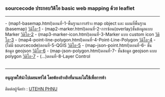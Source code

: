 <h3>sourcecode ประกอบวิดิโอ basic web mapping ด้วย leaflet</h3>
<hr>
- (map1-basemap.html)ตอนที่-1-พื้นฐานการสร้าง map object และ แผนที่พื้นฐาน (basemap)
<a href='https://www.youtube.com/watch?v=Gudy2awDRHU' target='_blank'>วิดิโอ-1</a>
- (map2-marker.html)ตอนที่-2-การซ้อน(overlay)ชั้นข้อมูลแบบ Marker
<a href='https://www.youtube.com/watch?v=wVIbPucqdgc' target='_blank'>วิดิโอ-2</a>
- (map3-marker-icon.html)ตอนที่-3-Marker แบบ custom icon
<a href='https://youtu.be/AkClS4VUM78' target='_blank'>วิดิโอ-3</a>
- (map4-point-line-polygon.html)ตอนที่-4-Point-Line-Polygon
<a href='https://www.youtube.com/watch?v=TCPb0xrX3Ro' target='_blank'>วิดิโอ-4</a>
- (ไม่มี sourcecode)ตอนที่-5-QGIS
<a href='https://www.youtube.com/watch?v=RkHGbJ3LfKk' target='_blank'>วิดิโอ-5</a>
- (map-json-point.html)ตอนที่-6- ชั้นข้อมูล geojson
<a href='https://www.youtube.com/watch?v=cziuvyiK19o' target='_blank'>วิดิโอ-6</a>
- (map-json-polygon.html)ตอนที่-7- ชั้นข้อมูล geojson แบบ polygon
<a href='https://www.youtube.com/watch?v=HP0caFoEV1M' target='_blank'>วิดิโอ-7</a>
- (...)ตอนที่-8-Layer Control





<br>
<br>
<hr>
<h4>อนุญาตให้นำไปเผยแพร่ได้ โดยต้องอ้างอิงที่มาและไม่ใช้เพื่อการค้า</h4>

ติดต่อผู้จัดทำ : <a href='https://www.facebook.com/tehnn' target='_blank'>UTEHN PHNU</a>
